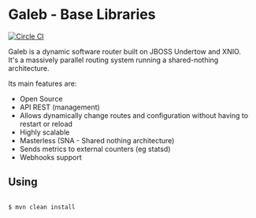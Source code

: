 Galeb - Base Libraries
===========================
[![Circle CI](https://circleci.com/gh/galeb/galeb-libraries.svg?style=svg)](https://circleci.com/gh/galeb/galeb-libraries)

Galeb is a dynamic software router built on JBOSS Undertow and XNIO.<br/>
It's a massively parallel routing system running a shared-nothing architecture.

Its main features are:
* Open Source
* API REST (management)
* Allows dynamically change routes and configuration without having to restart or reload
* Highly scalable
* Masterless (SNA - Shared nothing architecture)
* Sends metrics to external counters (eg statsd)
* Webhooks support

Using
-----

<code>
$ mvn clean install
</code><br/>

